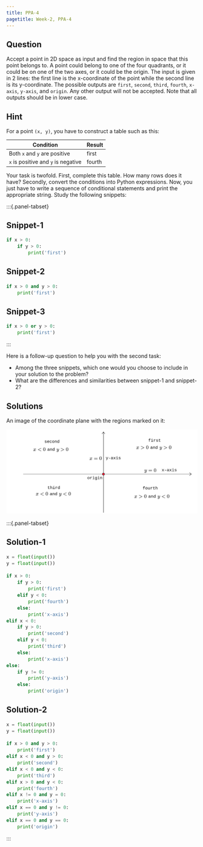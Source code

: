 ```yaml
---
title: PPA-4
pagetitle: Week-2, PPA-4
---
```


## Question

Accept a point in 2D space as input and find the region in space that this point belongs to. A point could belong to one of the four quadrants, or it could be on one of the two axes, or it could be the origin. The input is given in 2 lines: the first line is the x-coordinate of the point while the second line is its y-coordinate. The possible outputs are `first`, `second`, `third`, `fourth`, `x-axis`, `y-axis`, and `origin`. Any other output will not be accepted. Note that all outputs should be in lower case.

## Hint

For a point `(x, y)`, you have to construct a table such as this:

| Condition                           | Result |
| ----------------------------------- | ------ |
| Both `x` and `y` are positive       | first  |
| `x` is positive and `y` is negative | fourth |

Your task is twofold. First, complete this table. How many rows does it have? Secondly, convert the conditions into Python expressions. Now, you just have to write a sequence of conditional statements and print the appropriate string. Study the following snippets:

:::{.panel-tabset}

## Snippet-1

```python
if x > 0:
    if y > 0:
        print('first')
```

## Snippet-2

```python
if x > 0 and y > 0:
    print('first')
```

## Snippet-3

```python
if x > 0 or y > 0:
    print('first')
```

:::

Here is a follow-up question to help you with the second task:

- Among the three snippets, which one would you choose to include in your solution to the problem?
- What are the differences and similarities between snippet-1 and snippet-2?

## Solutions

An image of the coordinate plane with the regions marked on it:

![](/assets/images/img_003.png)

:::{.panel-tabset}

## Solution-1

```python
x = float(input())
y = float(input())

if x > 0:
    if y > 0:
        print('first')
    elif y < 0:
        print('fourth')
    else:
        print('x-axis')
elif x < 0:
    if y > 0:
        print('second')
    elif y < 0:
        print('third')
    else:
        print('x-axis')
else:
    if y != 0:
        print('y-axis')
    else:
        print('origin')
```

## Solution-2

```python
x = float(input())
y = float(input())

if x > 0 and y > 0:
    print('first')
elif x < 0 and y > 0:
    print('second')
elif x < 0 and y < 0:
    print('third')
elif x > 0 and y < 0:
    print('fourth')
elif x != 0 and y = 0:
    print('x-axis')
elif x == 0 and y != 0:
    print('y-axis')
elif x == 0 and y == 0:
    print('origin')
```

:::

